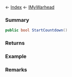 ← [Index](Api-Index) ← [IMyWarhead](Sandbox.ModAPI.Ingame.IMyWarhead)

### Summary

```csharp
public bool StartCountdown()
```

### Returns

### Example

### Remarks

